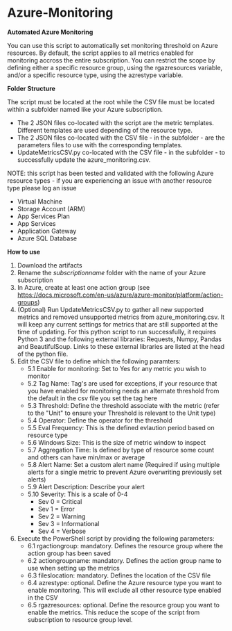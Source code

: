# Azure-Monitoring
**Automated Azure Monitoring**

You can use this script to automatically set monitoring threshold on Azure resources.
By default, the script applies to all metrics enabled for monitoring accross the entire subscription.
You can restrict the scope by defining either a specific resource group, using the rgazresources variable, and/or a specific resource type, using the azrestype variable.

**Folder Structure**

The script must be located at the root while the CSV file must be located within a subfolder named like your Azure subscription.
* The 2 JSON files co-located with the script are the metric templates. Different templates are used depending of the resource type.
* The 2 JSON files co-located with the CSV file - in the subfolder - are the parameters files to use with the corresponding templates.
* UpdateMetricsCSV.py co-located with the CSV file - in the subfolder - to successfully update the azure_monitoring.csv.


NOTE: this script has been tested and validated with the following Azure resource types - if you are experiencing an issue with another resource type please log an issue
* Virtual Machine
* Storage Account (ARM)
* App Services Plan
* App Services
* Application Gateway
* Azure SQL Database

**How to use**
1. Download the artifacts
2. Rename the *subscriptionname* folder with the name of your Azure subscription
3. In Azure, create at least one action group (see https://docs.microsoft.com/en-us/azure/azure-monitor/platform/action-groups)
4. (Optional) Run UpdateMetricsCSV.py to gather all new supported metrics and removed unsupported metrics from azure_monitoring.csv. It will keep any 
   current settings for metrics that are still supported at the time of updating. For this python script to run successfully, it requires Python 3 and the following external libraries: Requests, Numpy, Pandas and BeautifulSoup. Links to these external libraries are listed at the head of the python file.
5. Edit the CSV file to define which the following paramters:
   - 5.1 Enable for monitoring: Set to Yes for any metric you wish to monitor
   - 5.2 Tag Name: Tag's are used for exceptions, if your resource that you have enabled for monitoring needs an alternate threshold from the default in the csv file you set the tag here 
   - 5.3 Threshold: Define the threshold associate with the metric (refer to the "Unit" to ensure your Threshold is relevant to the Unit type)
   - 5.4 Operator: Define the operator for the threshold
   - 5.5 Eval Frequency: This is the defined evlaution period based on resource type
   - 5.6 Windows Size: This is the size of metric window to inspect
   - 5.7 Aggregation Time: Is defined by type of resource some count and others can have min/max or average
   - 5.8 Alert Name: Set a custom alert name (Required if using multiple alerts for a single metric to prevent Azure overwriting previously set alerts)
   - 5.9 Alert Description: Describe your alert
   - 5.10 Severity: This is a scale of 0-4 
		- Sev 0 = Critical
		- Sev 1 = Error
		- Sev 2 = Warning
		- Sev 3 = Informational
		- Sev 4 = Verbose
6. Execute the PowerShell script by providing the following parameters:
   - 6.1 rgactiongroup: mandatory. Defines the resource group where the action group has been saved
   - 6.2 actiongroupname: mandatory. Defines the action group name to use when setting up the metrics
   - 6.3 fileslocation: mandatory. Defines the location of the CSV file
   - 6.4 azrestype: optional. Define the Azure resource type you want to enable monitoring. This will exclude all other resource type enabled in the CSV
   - 6.5 rgazresources: optional. Define the resource group you want to enable the metrics. This reduce the scope of the script from subscription to resource group level.
